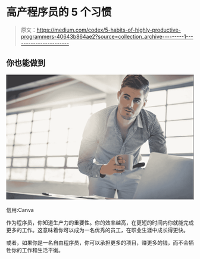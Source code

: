 # 高产程序员的 5 个习惯

> 原文：<https://medium.com/codex/5-habits-of-highly-productive-programmers-40643b864ae2?source=collection_archive---------1----------------------->

## 你也能做到

![](img/a458a4d18ec6436f29d7a0decf96797a.png)

信用:Canva

作为程序员，你知道生产力的重要性。你的效率越高，在更短的时间内你就能完成更多的工作。这意味着你可以成为一名优秀的员工，在职业生涯中成长得更快。

或者，如果你是一名自由程序员，你可以承担更多的项目，赚更多的钱，而不会牺牲你的工作和生活平衡。